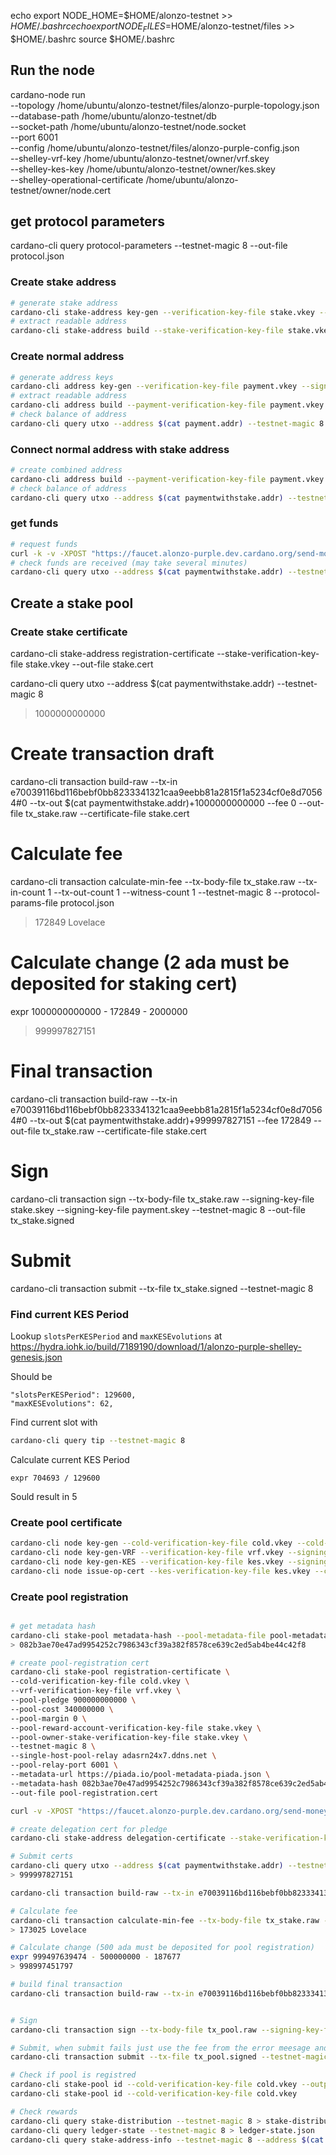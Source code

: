 echo export NODE_HOME=$HOME/alonzo-testnet >> $HOME/.bashrc
echo export NODE_FILES=$HOME/alonzo-testnet/files >> $HOME/.bashrc
source $HOME/.bashrc

## Run the node

cardano-node run \
--topology /home/ubuntu/alonzo-testnet/files/alonzo-purple-topology.json \
--database-path /home/ubuntu/alonzo-testnet/db \
--socket-path /home/ubuntu/alonzo-testnet/node.socket \
--port 6001 \
--config /home/ubuntu/alonzo-testnet/files/alonzo-purple-config.json \
--shelley-vrf-key /home/ubuntu/alonzo-testnet/owner/vrf.skey \
--shelley-kes-key /home/ubuntu/alonzo-testnet/owner/kes.skey \
--shelley-operational-certificate /home/ubuntu/alonzo-testnet/owner/node.cert

## get protocol parameters
cardano-cli query protocol-parameters --testnet-magic 8 --out-file protocol.json

### Create stake address

```bash
# generate stake address
cardano-cli stake-address key-gen --verification-key-file stake.vkey --signing-key-file stake.skey
# extract readable address
cardano-cli stake-address build --stake-verification-key-file stake.vkey --out-file stake.addr --testnet-magic 8
```

### Create normal address

```bash
# generate address keys
cardano-cli address key-gen --verification-key-file payment.vkey --signing-key-file payment.skey
# extract readable address
cardano-cli address build --payment-verification-key-file payment.vkey --out-file payment.addr --testnet-magic 8
# check balance of address
cardano-cli query utxo --address $(cat payment.addr) --testnet-magic 8
```

### Connect normal address with stake address

```bash
# create combined address
cardano-cli address build --payment-verification-key-file payment.vkey --stake-verification-key-file stake.vkey --out-file paymentwithstake.addr --testnet-magic 8
# check balance of address
cardano-cli query utxo --address $(cat paymentwithstake.addr) --testnet-magic 8
```

### get funds

```bash
# request funds
curl -k -v -XPOST "https://faucet.alonzo-purple.dev.cardano.org/send-money/$(cat paymentwithstake.addr)?apiKey=<SEEDISCORD>"
# check funds are received (may take several minutes)
cardano-cli query utxo --address $(cat paymentwithstake.addr) --testnet-magic 8
```



## Create a stake pool
### Create stake certificate
cardano-cli stake-address registration-certificate --stake-verification-key-file stake.vkey --out-file stake.cert

cardano-cli query utxo --address $(cat paymentwithstake.addr) --testnet-magic 8
> 1000000000000

# Create transaction draft
cardano-cli transaction build-raw --tx-in e70039116bd116bebf0bb8233341321caa9eebb81a2815f1a5234cf0e8d70564#0 --tx-out $(cat paymentwithstake.addr)+1000000000000 --fee 0 --out-file tx_stake.raw --certificate-file stake.cert

# Calculate fee
cardano-cli transaction calculate-min-fee --tx-body-file tx_stake.raw --tx-in-count 1 --tx-out-count 1 --witness-count 1 --testnet-magic 8 --protocol-params-file protocol.json
> 172849 Lovelace

# Calculate change (2 ada must be deposited for staking cert)
expr 1000000000000 - 172849 - 2000000
> 999997827151

# Final transaction
cardano-cli transaction build-raw --tx-in e70039116bd116bebf0bb8233341321caa9eebb81a2815f1a5234cf0e8d70564#0 --tx-out $(cat paymentwithstake.addr)+999997827151 --fee 172849 --out-file tx_stake.raw --certificate-file stake.cert

# Sign
cardano-cli transaction sign --tx-body-file tx_stake.raw --signing-key-file stake.skey --signing-key-file payment.skey --testnet-magic 8 --out-file tx_stake.signed

# Submit
cardano-cli transaction submit --tx-file tx_stake.signed --testnet-magic 8

### Find current KES Period

Lookup `slotsPerKESPeriod` and `maxKESEvolutions` at https://hydra.iohk.io/build/7189190/download/1/alonzo-purple-shelley-genesis.json

Should be 
```
"slotsPerKESPeriod": 129600,
"maxKESEvolutions": 62,
```

Find current slot with
```bash
cardano-cli query tip --testnet-magic 8
```

Calculate current KES Period
```
expr 704693 / 129600
```

Sould result in 5

### Create pool certificate
```bash
cardano-cli node key-gen --cold-verification-key-file cold.vkey --cold-signing-key-file cold.skey --operational-certificate-issue-counter-file cold.counter
cardano-cli node key-gen-VRF --verification-key-file vrf.vkey --signing-key-file vrf.skey
cardano-cli node key-gen-KES --verification-key-file kes.vkey --signing-key-file kes.skey
cardano-cli node issue-op-cert --kes-verification-key-file kes.vkey --cold-signing-key-file cold.skey --operational-certificate-issue-counter cold.counter --kes-period 5 --out-file node.cert
```

### Create pool registration
```bash

# get metadata hash
cardano-cli stake-pool metadata-hash --pool-metadata-file pool-metadata-piada.json
> 082b3ae70e47ad9954252c7986343cf39a382f8578ce639c2ed5ab4be44c42f8

# create pool-registration cert
cardano-cli stake-pool registration-certificate \
--cold-verification-key-file cold.vkey \
--vrf-verification-key-file vrf.vkey \
--pool-pledge 900000000000 \
--pool-cost 340000000 \
--pool-margin 0 \
--pool-reward-account-verification-key-file stake.vkey \
--pool-owner-stake-verification-key-file stake.vkey \
--testnet-magic 8 \
--single-host-pool-relay adasrn24x7.ddns.net \
--pool-relay-port 6001 \
--metadata-url https://piada.io/pool-metadata-piada.json \
--metadata-hash 082b3ae70e47ad9954252c7986343cf39a382f8578ce639c2ed5ab4be44c42f8 \
--out-file pool-registration.cert

curl -v -XPOST "https://faucet.alonzo-purple.dev.cardano.org/send-money/$ADDRESS?apiKey=$KEY"

# create delegation cert for pledge
cardano-cli stake-address delegation-certificate --stake-verification-key-file stake.vkey --cold-verification-key-file cold.vkey --out-file delegation.cert

# Submit certs
cardano-cli query utxo --address $(cat paymentwithstake.addr) --testnet-magic 8
> 999997827151

cardano-cli transaction build-raw --tx-in e70039116bd116bebf0bb8233341321caa9eebb81a2815f1a5234cf0e8d70564#0 --tx-out $(cat paymentwithstake.addr)+1000000000000 --fee 0 --out-file tx_pool.raw --certificate-file pool-registration.cert --certificate-file delegation.cert

# Calculate fee
cardano-cli transaction calculate-min-fee --tx-body-file tx_stake.raw --tx-in-count 1 --tx-out-count 1 --witness-count 1 --testnet-magic 8 --protocol-params-file protocol.json
> 173025 Lovelace

# Calculate change (500 ada must be deposited for pool registration)
expr 999497639474 - 500000000 - 187677 
> 998997451797

# build final transaction
cardano-cli transaction build-raw --tx-in e70039116bd116bebf0bb8233341321caa9eebb81a2815f1a5234cf0e8d70564#0 --tx-out $(cat paymentwithstake.addr)+999999812015 --fee 187985 --out-file tx_pool.raw --certificate-file pool-registration.cert --certificate-file delegation.cert


# Sign
cardano-cli transaction sign --tx-body-file tx_pool.raw --signing-key-file payment.skey --signing-key-file stake.skey --signing-key-file cold.skey --testnet-magic 8 --out-file tx_pool.signed

# Submit, when submit fails just use the fee from the error meesage and create/sign TX again
cardano-cli transaction submit --tx-file tx_pool.signed --testnet-magic 8

# Check if pool is registred
cardano-cli stake-pool id --cold-verification-key-file cold.vkey --output-format hex
cardano-cli stake-pool id --cold-verification-key-file cold.vkey

# Check rewards
cardano-cli query stake-distribution --testnet-magic 8 > stake-distribution.json
cardano-cli query ledger-state --testnet-magic 8 > ledger-state.json
cardano-cli query stake-address-info --testnet-magic 8 --address $(cat stake.addr)
```
